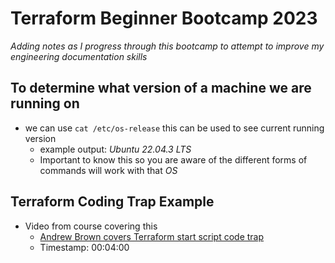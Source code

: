 # Terraform Beginner Bootcamp 2023
*Adding notes as I progress through this bootcamp to attempt to improve my engineering documentation skills* 


## To determine what version of a machine we are running on

- we can use `cat /etc/os-release` this can be used to see current running version
    - example output: *Ubuntu 22.04.3 LTS*
    - Important to know this so you are aware of the different forms of commands will work with that *OS*
 
## Terraform Coding Trap Example
- Video from course covering this
    - [Andrew Brown covers Terraform start script code trap](https://app.exampro.co/student/material/terraform-cpb/5380)
    - Timestamp: 00:04:00

